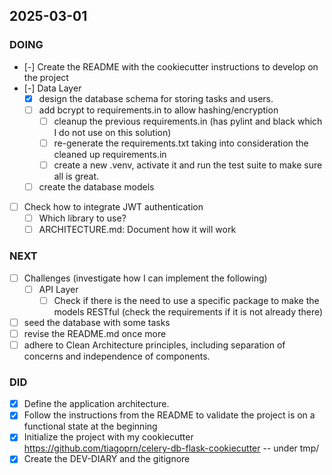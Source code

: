 ## 2025-03-01

### DOING

- [-] Create the README with the cookiecutter instructions to develop on the project
- [-] Data Layer
    - [x] design the database schema for storing tasks and users.
    - [ ] add bcrypt to requirements.in to allow hashing/encryption
        - [ ] cleanup the previous requirements.in (has pylint and black which I do not use on this solution)
        - [ ] re-generate the requirements.txt taking into consideration the cleaned up requirements.in
        - [ ] create a new .venv, activate it and run the test suite to make sure all is great.
    - [ ] create the database models

- [ ] Check how to integrate JWT authentication
    - [ ] Which library to use?
    - [ ] ARCHITECTURE.md: Document how it will work

### NEXT

- [ ] Challenges (investigate how I can implement the following)
    - [ ] API Layer
        - [ ] Check if there is the need to use a specific package to make the models RESTful (check the requirements if it is not already there)
- [ ] seed the database with some tasks
- [ ] revise the README.md once more
- [ ] adhere to Clean Architecture principles, including separation of concerns and independence of components.

### DID

- [x] Define the application architecture.
- [x] Follow the instructions from the README to validate the project is on a functional state at the beginning
- [x] Initialize the project with my cookiecutter <https://github.com/tiagoprn/celery-db-flask-cookiecutter> -- under tmp/
- [x] Create the DEV-DIARY and the gitignore
